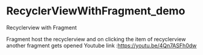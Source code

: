 # RecyclerViewWithFragment_demo
Recyclerview with Fragment

Fragment host the recyclerview and on clicking the item of recyclerview another fragment gets opened
Youtube link :https://youtu.be/4Qn7ASFh0dw
